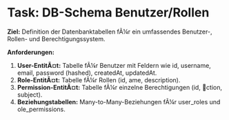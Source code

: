 ﻿# Task: DB-Schema Benutzer/Rollen

**Ziel:** Definition der Datenbanktabellen fÃ¼r ein umfassendes Benutzer-, Rollen- und Berechtigungssystem.

**Anforderungen:**
1.  **User-EntitÃ¤t:** Tabelle fÃ¼r Benutzer mit Feldern wie id, username, email, password (hashed), createdAt, updatedAt.
2.  **Role-EntitÃ¤t:** Tabelle fÃ¼r Rollen (id, 
ame, description).
3.  **Permission-EntitÃ¤t:** Tabelle fÃ¼r einzelne Berechtigungen (id, ction, subject).
4.  **Beziehungstabellen:** Many-to-Many-Beziehungen fÃ¼r user_roles und ole_permissions.
